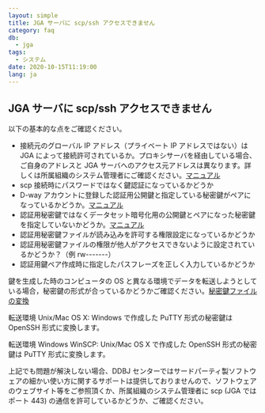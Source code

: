 ```yaml
---
layout: simple
title: JGA サーバに scp/ssh アクセスできません
category: faq
db:
  - jga
tags: 
  - システム
date: 2020-10-15T11:19:00
lang: ja
---
```


## JGA サーバに scp/ssh アクセスできません

<p>以下の基本的な点をご確認ください。</p>
<div class="sub_index">
  <ul class="disc">
    <li>接続元のグローバル IP アドレス（プライベート IP アドレスではない）は JGA によって接続許可されているか。プロキシサーバを経由している場合、ご自身のアドレスと JGA サーバへのアクセス元アドレスは異なります。詳しくは所属組織のシステム管理者にご確認ください。<a href="/jga/global-ip.html">マニュアル</a></li>
    <li>scp 接続時にパスワードではなく鍵認証になっているかどうか</li>
    <li>D-way アカウントに登録した認証用公開鍵と指定している秘密鍵がペアになっているかどうか。<a href="/account.html#enable-dra-submission-in-account">マニュアル</a></li>
    <li>認証用秘密鍵ではなくデータセット暗号化用の公開鍵とペアになった秘密鍵を指定していないかどうか。<a href="/jga/download.html#data-use-approval-download">マニュアル</a></li>
    <li>認証用秘密鍵ファイルが読み込みを許可する権限設定になっているかどうか</li>
    <li>認証用秘密鍵ファイルの権限が他人がアクセスできないように設定されているかどうか？（例 rw-------）</li>
    <li>認証用鍵ペア作成時に指定したパスフレーズを正しく入力しているかどうか</li>
  </ul>
</div>
<p>鍵を生成した時のコンピュータの OS と異なる環境でデータを転送しようとしている場合，秘密鍵の形式が合っているかどうかご確認ください。<a href="/account.html#convert-private-key">秘密鍵ファイルの変換</a></p>
<p><span class="bold">転送環境 Unix/Mac OS X</span>: Windows で作成した PuTTY 形式の秘密鍵は OpenSSH 形式に変換します。</p>
<p><span class="bold">転送環境 Windows WinSCP:</span> Unix/Mac OS X で作成した OpenSSH 形式の秘密鍵は PuTTY 形式に変換します。</p>
<p>上記でも問題が解決しない場合、DDBJ センターではサードパーティ製ソフトウェアの細かい使い方に関するサポートは提供しておりませんので、ソフトウェアのウェブサイト等をご参照頂くか、所属組織のシステム管理者に scp (JGA ではポート 443) の通信を許可しているかどうか、ご確認ください。</p>

